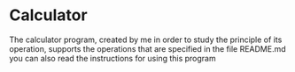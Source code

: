 # Calculator
The calculator program, created by me in order to study the principle of its operation, supports the operations that are specified in the file README.md you can also read the instructions for using this program
